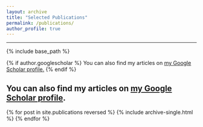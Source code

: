 ```yaml
---
layout: archive
title: "Selected Publications"
permalink: /publications/
author_profile: true
---
```

---
{% include base_path %}

{% if author.googlescholar %}
  You can also find my articles on <u><a href="{{author.googlescholar}}">my Google Scholar profile</a>.</u>
{% endif %}
## You can also find my articles on <a href="https://scholar.google.com/citations?user=xaGzj6IAAAAJ&hl=en">my Google Scholar profile</a>.
{% for post in site.publications reversed %}
  {% include archive-single.html %}
{% endfor %}
